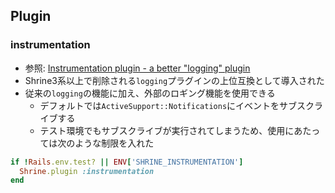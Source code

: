 ## Plugin
### instrumentation
- 参照: [Instrumentation plugin - a better "logging" plugin](https://github.com/shrinerb/shrine/issues/387)
- Shrine3系以上で削除される`logging`プラグインの上位互換として導入された
- 従来の`logging`の機能に加え、外部のロギング機能を使用できる
  - デフォルトでは`ActiveSupport::Notifications`にイベントをサブスクライブする
  - テスト環境でもサブスクライブが実行されてしまうため、使用にあたっては次のような制限を入れた
```ruby
if !Rails.env.test? || ENV['SHRINE_INSTRUMENTATION']
  Shrine.plugin :instrumentation
end
```
